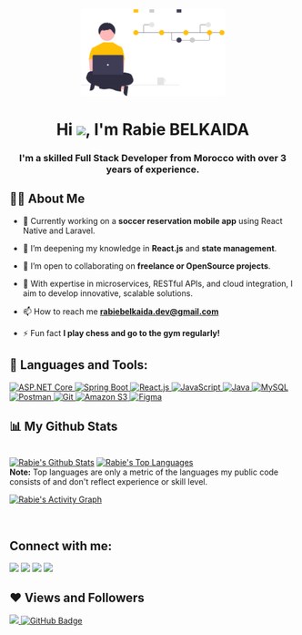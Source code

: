 <div align="center"><a href="#"><img width="50%" height="auto" src="undraw_version_control_re_mg66.svg" height="170px"/></a></div>

<h1 align="center">Hi <img src="https://raw.githubusercontent.com/MartinHeinz/MartinHeinz/master/wave.gif" width="30px">, I'm Rabie BELKAIDA</h1>
<h3 align="center">I'm a skilled Full Stack Developer from Morocco with over 3 years of experience.</h3>

## 🙋‍♂️ About Me

- 🔭 Currently working on a **soccer reservation mobile app** using React Native and Laravel.

- 🌱 I’m deepening my knowledge in **React.js** and **state management**.

- 👯 I’m open to collaborating on **freelance or OpenSource projects**.

- 💼 With expertise in microservices, RESTful APIs, and cloud integration, I aim to develop innovative, scalable solutions.

- 📫 How to reach me **rabiebelkaida.dev@gmail.com**

- ⚡ Fun fact **I play chess and go to the gym regularly!**

## 🚀 Languages and Tools:

<p align="left">
    <a href="https://dotnet.microsoft.com/" target="_blank"> <img src="https://img.icons8.com/color/48/net-framework.png" alt="ASP.NET Core"/> </a> 
    <a href="https://spring.io/projects/spring-boot" target="_blank"> <img src="https://img.icons8.com/color/48/spring-logo.png" alt="Spring Boot"/> </a> 
    <a href="https://reactjs.org/" target="_blank"> <img src="https://img.icons8.com/color/48/react-native.png" alt="React.js"/> </a> 
    <a href="https://developer.mozilla.org/en-US/docs/Web/JavaScript" target="_blank"> <img src="https://img.icons8.com/color/48/javascript.png" alt="JavaScript"/> </a> 
    <a href="https://www.java.com" target="_blank"> <img src="https://img.icons8.com/color/48/java-coffee-cup-logo.png" alt="Java"/> </a>
    <a href="https://www.mysql.com/" target="_blank"> <img src="https://img.icons8.com/fluent/48/mysql-logo.png" alt="MySQL"/> </a> 
    <a href="https://postman.com" target="_blank"> <img src="https://www.vectorlogo.zone/logos/getpostman/getpostman-icon.svg" width="45" height="45" alt="Postman"/> </a> 
    <a href="https://git-scm.com/" target="_blank"> <img src="https://img.icons8.com/color/48/git.png" alt="Git"/> </a> 
    <a href="https://aws.amazon.com/s3/" target="_blank"> <img src="https://img.icons8.com/color/48/amazon-web-services.png" alt="Amazon S3"/> </a> 
    <a href="https://www.figma.com/" target="_blank"> <img src="https://img.icons8.com/color/48/figma--v1.png" alt="Figma"/> </a> 
</p>

## 📊 My Github Stats

<br/>
<a href="https://github.com/rabiebe/github-readme-stats"><img alt="Rabie's Github Stats" src="https://github-readme-stats.vercel.app/api?username=rabiebe&show_icons=true&count_private=true&theme=react&hide_border=true&bg_color=0D1117" /></a>
<a href="https://github.com/rabiebe/github-readme-stats"><img alt="Rabie's Top Languages" src="https://github-readme-stats.vercel.app/api/top-langs/?username=rabiebe&langs_count=8&count_private=true&layout=compact&theme=react&hide_border=true&bg_color=0D1117" /></a>
<br/>
<b>Note:</b> Top languages are only a metric of the languages my public code consists of and don't reflect experience or skill level.

<br/>

<a href="https://github.com/rabiebe/github-readme-activity-graph"><img alt="Rabie's Activity Graph" src="https://activity-graph.herokuapp.com/graph?username=rabiebe&bg_color=0D1117&color=5BCDEC&line=5BCDEC&point=FFFFFF&hide_border=true" /></a>

<br/>

## Connect with me:
<p align="left">
<a href="https://www.linkedin.com/in/rabie-belkaida/"><img src="https://img.icons8.com/fluent/48/linkedin.png"/></a>
<a href="https://twitter.com/r_belkaida"><img src="https://img.icons8.com/fluent/48/twitter.png"/></a>
<a href="https://www.instagram.com/belpublisher/"><img src="https://img.icons8.com/fluent/48/instagram-new.png"/></a>
<a href="https://www.youtube.com/channel/UCuSc8AMU8_jMtt-KIJCwLCw"><img src="https://img.icons8.com/color/48/youtube-play.png"/></a>
</p>

## ❤ Views and Followers
<a href="https://github.com/Meghna-DAS/github-profile-views-counter">
    <img src="https://komarev.com/ghpvc/?username=rabiebe">
</a>
<a href="https://github.com/rabiebe?tab=followers"><img src="https://img.shields.io/github/followers/rabiebe?label=Followers&style=social" alt="GitHub Badge"></a> 
